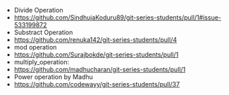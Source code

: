 - Divide Operation
- https://github.com/SindhujaKoduru89/git-series-students/pull/1#issue-533199872
- Substract Operation
- https://github.com/renuka142/git-series-students/pull/4
- mod operation 
- https://github.com/Surajbokde/git-series-students/pull/1
- multiply_operation: 
- https://github.com/madhucharan/git-series-students/pull/1
- Power operation by Madhu 
- https://github.com/codewayy/git-series-students/pull/37
